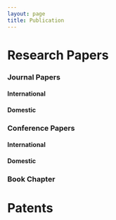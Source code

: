 ```yaml
---
layout: page
title: Publication
---
```





# Research Papers

### Journal Papers

#### International



#### Domestic




### Conference Papers

#### International



#### Domestic



### Book Chapter




# Patents



